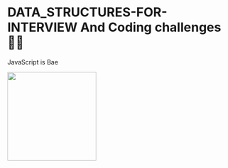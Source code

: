 # DATA_STRUCTURES-FOR-INTERVIEW And Coding challenges👨‍💻

JavaScript is Bae

<img src = "https://www.freecodecamp.org/news/content/images/size/w2000/2022/10/stack.png" width="200" height= "200">
